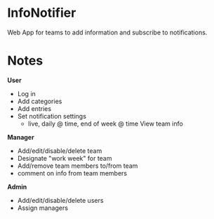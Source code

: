 # InfoNotifier
Web App for teams to add information and subscribe to notifications. 

# Notes

**User**

- Log in
- Add categories
- Add entries
- Set notification settings
  - live, daily @ time, end of week @ time View team info 

**Manager**
- Add/edit/disable/delete team
- Designate "work week" for team
- Add/remove team members to/from team 
- comment on info from team members

**Admin**
- Add/edit/disable/delete users
- Assign managers 

